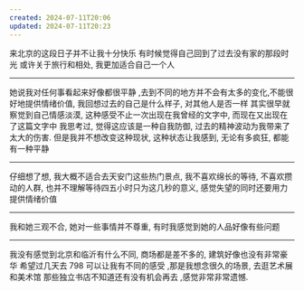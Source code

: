 ```yaml
---
created: 2024-07-11T20:06
updated: 2024-07-11T20:23
---
```

来北京的这段日子并不让我十分快乐 
有时候觉得自己回到了过去没有家的那段时光 
或许关于旅行和相处, 我更加适合自己一个人 

---
她说我对任何事看起来好像都很平静 ,去到不同的地方并不会有太多的变化,不能很好地提供情绪价值, 我回想过去的自己是什么样子, 对其他人是否一样
其实很早就察觉到自己情感淡漠, 这种感受不止一次出现在我曾经的文字中, 而现在又出现在了这篇文字中
我思考过, 觉得这应该是一种自我防御, 过去的精神波动为我带来了太大的伤害. 但是我并不想改变这种现状, 这种状态让我感到, 无论有多疯狂, 都能有一种平静

---
仔细想了想, 我大概不适合去天安门这些热门景点, 我不喜欢绵长的等待, 不喜欢攒动的人群, 也并不理解等待四五小时只为这几秒的意义, 感觉失望的同时还要用力提供情绪价值 

---
我和她三观不合, 她对一些事情并不尊重, 有时我感觉到她的人品好像有些问题 

---

我没有感觉到北京和临沂有什么不同, 商场都是差不多的, 建筑好像也没有非常豪华
希望过几天去 798 可以让我有不同的感受 ,那是我想念很久的场景, 去逛艺术展和美术馆 
那些独立书店不知道还有没有机会再去 ,感觉非常非常遗憾.